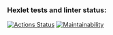 ### Hexlet tests and linter status:
[![Actions Status](https://github.com/chickentony/frontend-project-44/workflows/hexlet-check/badge.svg)](https://github.com/chickentony/frontend-project-44/actions)
[![Maintainability](https://api.codeclimate.com/v1/badges/79c05eb97e9ce85ff176/maintainability)](https://codeclimate.com/github/chickentony/frontend-project-44/maintainability)
